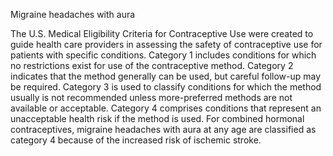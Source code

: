 Migraine headaches with aura

The U.S. Medical Eligibility Criteria for Contraceptive Use were created to guide health care providers in assessing the safety of contraceptive use for patients with specific conditions. Category 1 includes conditions for which no restrictions exist for use of the contraceptive method. Category 2 indicates that the method generally can be used, but careful follow-up may be required. Category 3 is used to classify conditions for which the method usually is not recommended unless more-preferred methods are not available or acceptable. Category 4 comprises conditions that represent an unacceptable health risk if the method is used. For combined hormonal contraceptives, migraine headaches with aura at any age are classified as category 4 because of the increased risk of ischemic stroke.